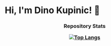 # Hi, I'm Dino Kupinic! 👋

<h3 align="center">

Repository Stats

[![Top Langs](https://github-readme-stats.vercel.app/api/top-langs/?username=Dino-Kupinic&layout=compact&hide=html,css,cmake,dockerfile&theme=dark&langs_count=15&card_width=300)](https://github.com/anuraghazra/github-readme-stats)
